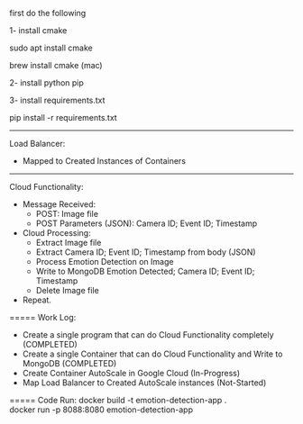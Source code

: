 first do the following

1-  install cmake

sudo apt install cmake

brew install cmake (mac)

2- install python pip

3- install requirements.txt

pip install -r requirements.txt

-------
Load Balancer:
- Mapped to Created Instances of Containers

-------
Cloud Functionality:
- Message Received:
    - POST: Image file
    - POST Parameters (JSON): Camera ID; Event ID; Timestamp
- Cloud Processing:
    - Extract Image file
    - Extract Camera ID; Event ID; Timestamp from body (JSON)
    - Process Emotion Detection on Image
    - Write to MongoDB Emotion Detected; Camera ID; Event ID; Timestamp
    - Delete Image file
- Repeat.


===== Work Log:
- Create a single program that can do Cloud Functionality completely (COMPLETED)
- Create a single Container that can do Cloud Functionality and Write to MongoDB (COMPLETED)
- Create Container AutoScale in Google Cloud (In-Progress)
- Map Load Balancer to Created AutoScale instances (Not-Started)

===== Code Run:
docker build -t emotion-detection-app .  
docker run -p 8088:8080 emotion-detection-app